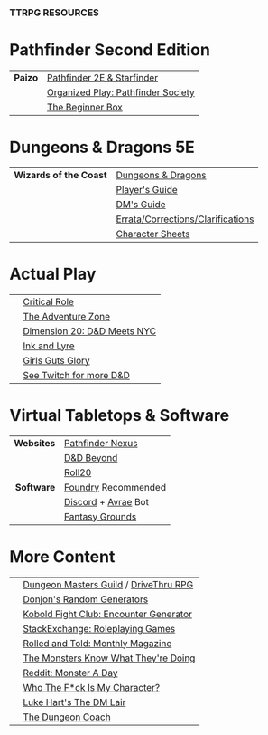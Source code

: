 ### TTRPG RESOURCES

# Pathfinder Second Edition

| | |
| ---: | :--- |
| **Paizo** | [Pathfinder 2E &amp; Starfinder](https://paizo.com/) |
| | [Organized Play: Pathfinder Society](https://paizo.com/organizedplay) |
| | [The Beginner Box](https://paizo.com/pathfinder/beginnerbox) |

# Dungeons & Dragons 5E

| | |
| ---: | :--- |
| **Wizards of the Coast** | [Dungeons &amp; Dragons](https://dnd.wizards.com/) |
| | [Player's Guide](https://dnd.wizards.com/products/tabletop/players-basic-rules) |
| | [DM's Guide](https://dnd.wizards.com/products/tabletop/dm-basic-rules) |
| | [Errata/Corrections/Clarifications](https://thinkdm.org/5e-errata/) |
| | [Character Sheets](https://dnd.wizards.com/articles/features/character_sheets) |

# Actual Play

| | |
| ---: | :--- |
| | [Critical Role](https://critrole.com/) |
| | [The Adventure Zone](https://www.themcelroy.family/theadventurezone) |
| | [Dimension 20: D&D Meets NYC](https://brennanleemulligan.com/dimension-20-the-unsleeping-city/) |
| | [Ink and Lyre](https://www.inkandlyre.com/) |
| | [Girls Guts Glory](https://www.girlsgutsgloryrpg.com/) |
| | [See Twitch for more D&D](https://www.twitch.tv/directory/game/Dungeons%20%26%20Dragons) |

# Virtual Tabletops & Software

| | |
| ---: | :--- |
| **Websites** | [Pathfinder Nexus](https://app.demiplane.com/nexus/pathfinder2e) |
| | [D&D Beyond](https://www.dndbeyond.com) |
| | [Roll20](https://roll20.net) |
| **Software** | [Foundry](https://foundryvtt.com/) Recommended |
| | [Discord](https://discord.com) + [Avrae](https://avrae.io) Bot |
| | [Fantasy Grounds](https://www.fantasygrounds.com) |

# More Content

| | |
| ---: | :--- |
| | [Dungeon Masters Guild](https://www.dmsguild.com/) / [DriveThru RPG](https://www.drivethrurpg.com/) |
| | [Donjon's Random Generators](http://donjon.bin.sh/) |
| | [Kobold Fight Club: Encounter Generator](http://kobold.club/fight/#/encounter-builder) |
| | [StackExchange: Roleplaying Games](https://rpg.stackexchange.com/) |
| | [Rolled and Told: Monthly Magazine](https://www.rolledandtold.com/) |
| | [The Monsters Know What They're Doing](https://www.themonstersknow.com/) |
| | [Reddit: Monster A Day](https://www.reddit.com/r/monsteraday/) |
| | [Who The F*ck Is My Character?](https://whothefuckismydndcharacter.com/) |
| | [Luke Hart's The DM Lair](https://www.thedmlair.com/) |
| | [The Dungeon Coach](https://thedungeoncoach.com/) |
